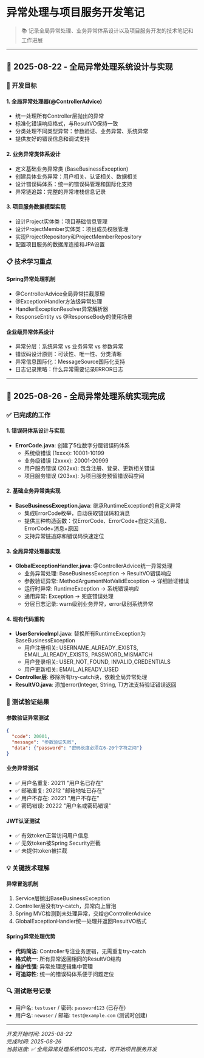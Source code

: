 # 异常处理与项目服务开发笔记

> 📚 记录全局异常处理、业务异常体系设计以及项目服务开发的技术笔记和工作进展

---

## 📅 2025-08-22 - 全局异常处理系统设计与实现

### 🎯 开发目标

#### 1. 全局异常处理器(@ControllerAdvice)
- 统一处理所有Controller层抛出的异常
- 标准化错误响应格式，与ResultVO保持一致
- 分类处理不同类型异常：参数验证、业务异常、系统异常
- 提供友好的错误信息和调试支持

#### 2. 业务异常类体系设计
- 定义基础业务异常类 (BaseBusinessException)
- 创建具体业务异常：用户相关、认证相关、数据相关
- 设计错误码体系：统一的错误码管理和国际化支持
- 异常链追踪：完整的异常堆栈信息记录

#### 3. 项目服务数据模型实现
- 设计Project实体类：项目基础信息管理
- 设计ProjectMember实体类：项目成员权限管理
- 实现ProjectRepository和ProjectMemberRepository
- 配置项目服务的数据库连接和JPA设置

### 📋 技术学习重点

#### Spring异常处理机制
- @ControllerAdvice全局异常拦截原理
- @ExceptionHandler方法级异常处理
- HandlerExceptionResolver异常解析器
- ResponseEntity vs @ResponseBody的使用场景

#### 企业级异常体系设计
- 异常分层：系统异常 vs 业务异常 vs 参数异常
- 错误码设计原则：可读性、唯一性、分类清晰
- 异常信息国际化：MessageSource国际化支持
- 日志记录策略：什么异常需要记录ERROR日志

---

## 📅 2025-08-26 - 全局异常处理系统实现完成

### ✅ 已完成的工作

#### 1. 错误码体系设计与实现
- **ErrorCode.java**: 创建了5位数字分层错误码体系
  - 系统级错误 (1xxxx): 10001-10199
  - 业务级错误 (2xxxx): 20001-20999
  - 用户服务错误 (202xx): 包含注册、登录、更新相关错误
  - 项目服务错误 (203xx): 为项目服务预留错误码空间

#### 2. 基础业务异常类实现
- **BaseBusinessException.java**: 继承RuntimeException的自定义异常
  - 集成ErrorCode枚举，自动获取错误码和消息
  - 提供三种构造函数：仅ErrorCode、ErrorCode+自定义消息、ErrorCode+消息+原因
  - 支持异常链追踪和错误码快速定位

#### 3. 全局异常处理器实现
- **GlobalExceptionHandler.java**: @ControllerAdvice统一异常处理
  - 业务异常处理: BaseBusinessException → ResultVO错误响应
  - 参数验证异常: MethodArgumentNotValidException → 详细验证错误
  - 运行时异常: RuntimeException → 系统错误响应  
  - 通用异常: Exception → 兜底错误处理
  - 分层日志记录: warn级别业务异常，error级别系统异常

#### 4. 现有代码重构
- **UserServiceImpl.java**: 替换所有RuntimeException为BaseBusinessException
  - 用户注册相关: USERNAME_ALREADY_EXISTS, EMAIL_ALREADY_EXISTS, PASSWORD_MISMATCH
  - 用户登录相关: USER_NOT_FOUND, INVALID_CREDENTIALS  
  - 用户更新相关: EMAIL_ALREADY_USED
- **Controller层**: 移除所有try-catch块，依赖全局异常处理
- **ResultVO.java**: 添加error(Integer, String, T)方法支持验证错误返回

### 🧪 测试验证结果

#### 参数验证异常测试
```json
{
  "code": 20001,
  "message": "参数验证失败",
  "data": {"password": "密码长度必须在6-20个字符之间"}
}
```

#### 业务异常测试
- ✅ 用户名重复: 20211 "用户名已存在"
- ✅ 邮箱重复: 20212 "邮箱地址已存在"  
- ✅ 用户不存在: 20221 "用户不存在"
- ✅ 密码错误: 20222 "用户名或密码错误"

#### JWT认证测试
- ✅ 有效token正常访问用户信息
- ✅ 无效token被Spring Security拦截
- ✅ 未提供token被拦截

### 💡 关键技术理解

#### 异常冒泡机制
1. Service层抛出BaseBusinessException
2. Controller层没有try-catch，异常向上冒泡  
3. Spring MVC检测到未处理异常，交给@ControllerAdvice
4. GlobalExceptionHandler统一处理并返回ResultVO格式

#### Spring异常处理优势
- **代码简洁**: Controller专注业务逻辑，无需重复try-catch
- **格式统一**: 所有异常返回相同的ResultVO结构
- **维护性强**: 异常处理逻辑集中管理
- **可追踪性**: 统一的错误码体系便于问题定位

### 🔍 测试账号记录
- 用户名: `testuser` / 密码: `password123` (已存在)
- 用户名: `newuser` / 邮箱: `test@example.com` (测试时创建)

---

*开发开始时间: 2025-08-22*  
*完成时间: 2025-08-26*  
*当前进度: ✅ 全局异常处理系统100%完成，可开始项目服务开发*